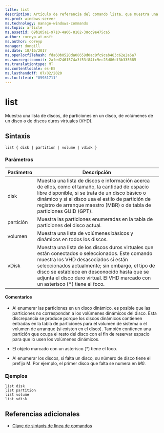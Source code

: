 ```yaml
---
title: list
description: Artículo de referencia del comando lista, que muestra una lista de discos, de particiones en un disco, de volúmenes de un disco o de discos duros virtuales (VHD).
ms.prod: windows-server
ms.technology: manage-windows-commands
ms.topic: article
ms.assetid: 69b105a1-9710-4a06-8102-38cc9e475ca5
author: coreyp-at-msft
ms.author: coreyp
manager: dongill
ms.date: 10/16/2017
ms.openlocfilehash: fda60b0520da00659d0ac8fc9cab483c62e2a6a7
ms.sourcegitcommit: 2afed2461574a3f53f84fc9ec28d86df3b335685
ms.translationtype: MT
ms.contentlocale: es-ES
ms.lasthandoff: 07/02/2020
ms.locfileid: "85931711"
---
```

# <a name="list"></a>list

Muestra una lista de discos, de particiones en un disco, de volúmenes de un disco o de discos duros virtuales (VHD).

## <a name="syntax"></a>Sintaxis

```
list { disk | partition | volume | vdisk }
```

### <a name="parameters"></a>Parámetros

| Parámetro | Descripción |
| --------- | ----------- |
| disk | Muestra una lista de discos e información acerca de ellos, como el tamaño, la cantidad de espacio libre disponible, si se trata de un disco básico o dinámico y si el disco usa el estilo de partición de registro de arranque maestro (MBR) o de tabla de particiones GUID (GPT). |
| partición | Muestra las particiones enumeradas en la tabla de particiones del disco actual. |
| volumen | Muestra una lista de volúmenes básicos y dinámicos en todos los discos. |
| vDisk | Muestra una lista de los discos duros virtuales que están conectados o seleccionados. Este comando muestra los VHD desasociados si están seleccionados actualmente; sin embargo, el tipo de disco se establece en desconocido hasta que se adjunta el disco duro virtual. El VHD marcado con un asterisco (*) tiene el foco. |

#### <a name="remarks"></a>Comentarios

- Al enumerar las particiones en un disco dinámico, es posible que las particiones no correspondan a los volúmenes dinámicos del disco. Esta discrepancia se produce porque los discos dinámicos contienen entradas en la tabla de particiones para el volumen de sistema o el volumen de arranque (si existen en el disco). También contienen una partición que ocupa el resto del disco con el fin de reservar espacio para que lo usen los volúmenes dinámicos.

- El objeto marcado con un asterisco (*) tiene el foco.

- Al enumerar los discos, si falta un disco, su número de disco tiene el prefijo M. Por ejemplo, el primer disco que falta se numera en *M0*.

### <a name="examples"></a>Ejemplos

```
list disk
list partition
list volume
list vdisk
```

## <a name="additional-references"></a>Referencias adicionales

- [Clave de sintaxis de línea de comandos](command-line-syntax-key.md)
